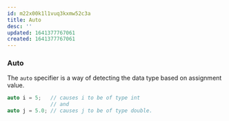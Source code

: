 ```yaml
---
id: m22x00k1l1vuq3kxmw52c3a
title: Auto
desc: ''
updated: 1641377767061
created: 1641377767061
---
```



### Auto

The `auto` specifier is a way of detecting the data type based on assignment value. 

```cpp
auto i = 5;   // causes i to be of type int
			  // and
auto j = 5.0; // causes j to be of type double.
```
